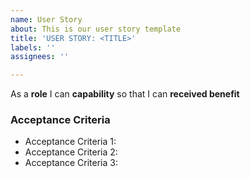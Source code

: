 ```yaml
---
name: User Story
about: This is our user story template
title: 'USER STORY: <TITLE>'
labels: ''
assignees: ''

---
```


As a **role** I can **capability** so that I can **received benefit**

### Acceptance Criteria
* Acceptance Criteria 1:
* Acceptance Criteria 2:
* Acceptance Criteria 3:
